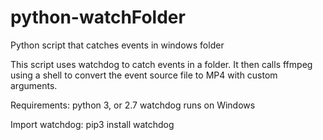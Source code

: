 # python-watchFolder
Python script that catches events in windows folder



This script uses watchdog to catch events in a folder.
It then calls ffmpeg  using a shell to convert the event source file to MP4 with custom arguments.


Requirements:
    python 3, or 2.7
    watchdog
    runs on Windows


Import watchdog:
    pip3 install watchdog
